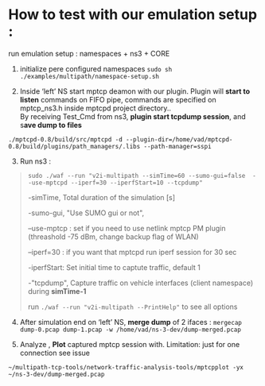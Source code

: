 # How to test with our emulation setup : 

run emulation setup : namespaces + ns3 + CORE

1. initialize pere configured namespaces 
`sudo sh ./examples/multipath/namespace-setup.sh` 

2. Inside ‘left’  NS start mptcp deamon with our plugin. 
Plugin will **start to listen** commands on FIFO pipe, commands are specified on mptcp_ns3.h inside mptcpd project directory..   
By receiving Test_Cmd from ns3, **plugin start tcpdump session**, and s**ave dump to files**  

`./mptcpd-0.8/build/src/mptcpd -d --plugin-dir=/home/vad/mptcpd-0.8/build/plugins/path_managers/.libs --path-manager=sspi`

3. Run ns3 :

> `sudo ./waf --run "v2i-multipath --simTime=60 --sumo-gui=false  --use-mptcpd --iperf=30 --iperfStart=10 --tcpdump"`
> 
> -simTime, Total duration of the simulation [s]
> 
> -sumo-gui, "Use SUMO gui or not", 
> 
> –use-mptcp : set if you need to use netlink mptcp PM plugin (threashold -75 dBm, change backup flag of WLAN)
> 
> –iperf=30  : if you want  that mptcpd run iperf session for 30 sec
> 
> -iperfStart: Set initial time to captute traffic, default 1
> 
> -"tcpdump", Capture traffic on vehicle interfaces (client namespace) during **simTime-1** 
> 
> run `./waf --run "v2i-multipath --PrintHelp"`  to see all options 
> 
4. After simulation end on ‘left’ NS, **merge dump** of 2 ifaces : 
`mergecap dump-0.pcap dump-1.pcap -w /home/vad/ns-3-dev/dump-merged.pcap`

5. Analyze , **Plot** captured mptcp session with. Limitation: just for one connection see issue  

`~/multipath-tcp-tools/network-traffic-analysis-tools/mptcpplot -yx  ~/ns-3-dev/dump-merged.pcap`
